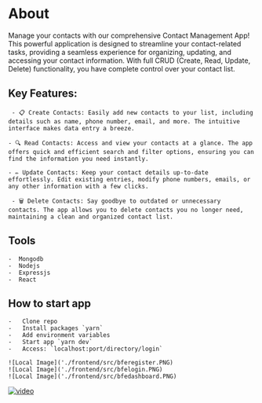 # About
Manage your contacts with our comprehensive Contact Management App! This powerful application is designed to streamline your contact-related tasks, providing a seamless experience for organizing, updating, and accessing your contact information. With full CRUD (Create, Read, Update, Delete) functionality, you have complete control over your contact list.


## Key Features:

     - 📋 Create Contacts: Easily add new contacts to your list, including details such as name, phone number, email, and more. The intuitive interface makes data entry a breeze.

    - 🔍 Read Contacts: Access and view your contacts at a glance. The app offers quick and efficient search and filter options, ensuring you can find the information you need instantly.

    - ✏️ Update Contacts: Keep your contact details up-to-date effortlessly. Edit existing entries, modify phone numbers, emails, or any other information with a few clicks.

     - 🗑️ Delete Contacts: Say goodbye to outdated or unnecessary contacts. The app allows you to delete contacts you no longer need, maintaining a clean and organized contact list.

 ## Tools
    -  Mongodb
    -  Nodejs
    -  Expressjs
    -  React

## How to start app
    -   Clone repo
    -   Install packages `yarn`
    -   Add environment variables 
    -   Start app `yarn dev`
    -   Access: `localhost:port/directory/login`

    ![Local Image]('./frontend/src/bferegister.PNG)
    ![Local Image]('./frontend/src/bfelogin.PNG)
    ![Local Image]('./frontend/src/bfedashboard.PNG)

   [ ![video]('./frontend/src/bferegister.PNG)](https://youtu.be/TyQu3mBhVas)